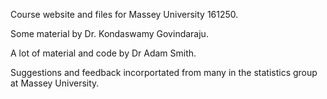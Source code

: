 Course website and files for Massey University 161250. 

Some material by Dr. Kondaswamy Govindaraju. 

A lot of material and code by Dr Adam Smith.

Suggestions and feedback incorportated from many in the statistics group at Massey University.
